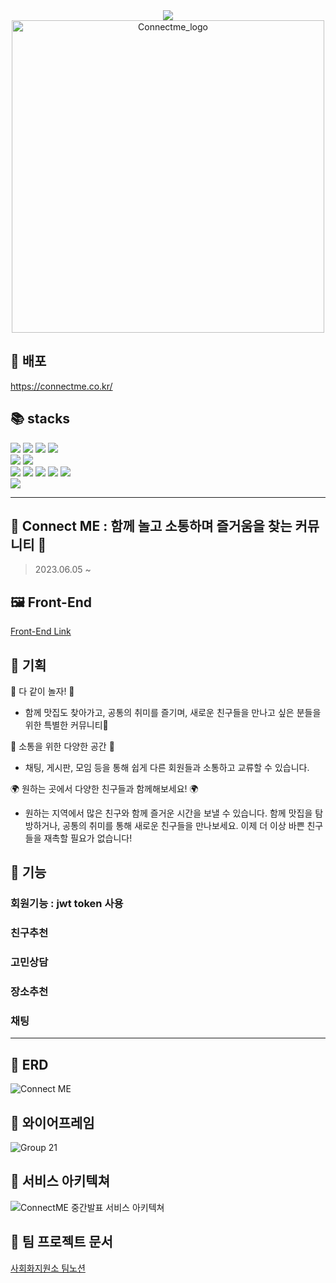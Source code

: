 <div align="center">
<img src="https://capsule-render.vercel.app/api?type=waving&color=8FB4E1&height=200&section=header&text=%20Connect%20Me&fontSize=80&fontColor=ffffff"/>
<img width="500" alt="Connectme_logo" src="https://github.com/ChaeYami/ConnectMe_BE/assets/120750451/c0c57819-39dd-42b9-8b11-45243e32a269">
</div>


🤗 배포
------
https://connectme.co.kr/

📚 stacks 
------

<img src="https://img.shields.io/badge/python 3.10.6 -3776AB?style=for-the-badge&logo=python&logoColor=white">  <img src="https://img.shields.io/badge/django 4.2.2-092E20?style=for-the-badge&logo=django&logoColor=white">  <img src="https://img.shields.io/badge/djangorestframework 3.14.0-092E20?style=for-the-badge&logo=django&logoColor=white">  <img src="https://img.shields.io/badge/selenium -43B02A?style=for-the-badge&logo=selenium&logoColor=white"> 
 <br> <img src="https://img.shields.io/badge/html5-E34F26?style=for-the-badge&logo=html5&logoColor=white">  <img src="https://img.shields.io/badge/javascript-F7DF1E?style=for-the-badge&logo=javascript&logoColor=black">
<br>  <img src="https://img.shields.io/badge/mysql-4479A1?style=for-the-badge&logo=mysql&logoColor=white">  <img src="https://img.shields.io/badge/amazonec2-FF9900?style=for-the-badge&logo=amazonec2&logoColor=white"> <img src="https://img.shields.io/badge/gunicorn-499848?style=for-the-badge&logo=gunicorn&logoColor=white"> <img src="https://img.shields.io/badge/nginx 1.18.0-009639?style=for-the-badge&logo=nginx&logoColor=white"> <img src="https://img.shields.io/badge/docker 20.10.21 -2496ED?style=for-the-badge&logo=docker&logoColor=white">
<br><img src="https://img.shields.io/badge/amazons3 -569A31?style=for-the-badge&logo=amazons3&logoColor=white">


***

💖 Connect ME : 함께 놀고 소통하며 즐거움을 찾는 커뮤니티 🎉
------
> 2023.06.05 ~
  

🖼️ Front-End 
------
[Front-End Link](https://github.com/ChaeYami/ConnectMe_FE)

💜 기획
------
🎉 다 같이 놀자! 🎉
- 함께 맛집도 찾아가고, 공통의 취미를 즐기며, 새로운 친구들을 만나고 싶은 분들을 위한 특별한 커뮤니티💫   

🌟 소통을 위한 다양한 공간 🌟  
- 채팅, 게시판, 모임 등을 통해 쉽게 다른 회원들과 소통하고 교류할 수 있습니다. 

🌍 원하는 곳에서 다양한 친구들과 함께해보세요! 🌍
- 원하는 지역에서 많은 친구와 함께 즐거운 시간을 보낼 수 있습니다. 함께 맛집을 탐방하거나, 공통의 취미를 통해 새로운 친구들을 만나보세요. 이제 더 이상 바쁜 친구들을 재촉할 필요가 없습니다!

🤔 기능
------
### 회원기능 : jwt token 사용



### 친구추천


### 고민상담


### 장소추천


### 채팅

***
💜 ERD
------
![Connect ME](https://github.com/ChaeYami/ConnectMe_BE/assets/120750451/3aaad154-63e2-4dc4-bbd6-4e6e5fbf0169)


💚 와이어프레임
------
![Group 21](https://github.com/ChaeYami/ConnectMe_BE/assets/120750451/fca58593-6d58-4302-9dae-a87af4e43e11)


🤗 서비스 아키텍쳐
------
![ConnectME 중간발표 서비스 아키텍쳐](https://github.com/PunciaTail/drf_homework/assets/120395814/a506d3db-88c8-4e2d-87fa-747d18a1e74e)




💛 팀 프로젝트 문서 
------
[사회화지원소 팀노션](https://rhetorical-cilantro-7e4.notion.site/538c12449cf94e28b0c20a9f4ac0a3fc?v=96c787ffabfa458586546ec93833852b&pvs=4)
